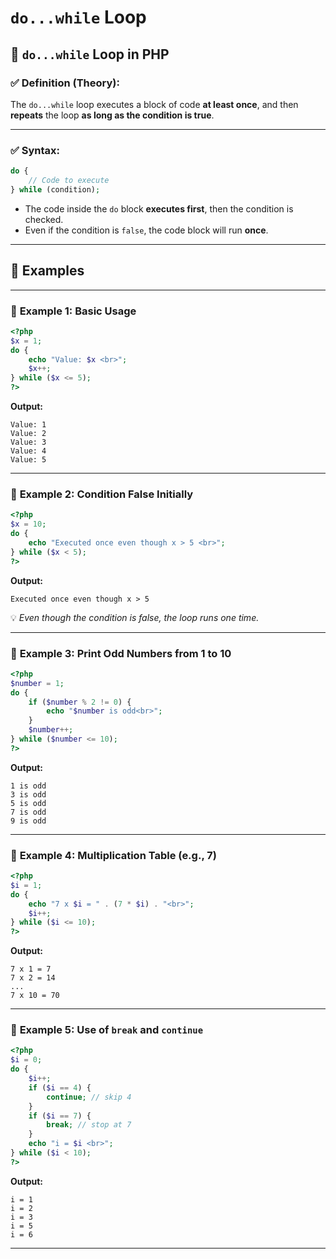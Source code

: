 # `do...while` Loop

## 🔁 `do...while` Loop in PHP

### ✅ **Definition (Theory):**

The `do...while` loop executes a block of code **at least once**, and then **repeats** the loop **as long as the condition is true**.

---

### ✅ **Syntax:**

```php
do {
    // Code to execute
} while (condition);

```

- The code inside the `do` block **executes first**, then the condition is checked.
- Even if the condition is `false`, the code block will run **once**.

---

## 📘 **Examples**

---

### 🔹 **Example 1: Basic Usage**

```php
<?php
$x = 1;
do {
    echo "Value: $x <br>";
    $x++;
} while ($x <= 5);
?>

```

**Output:**

```
Value: 1
Value: 2
Value: 3
Value: 4
Value: 5

```

---

### 🔹 **Example 2: Condition False Initially**

```php
<?php
$x = 10;
do {
    echo "Executed once even though x > 5 <br>";
} while ($x < 5);
?>

```

**Output:**

```
Executed once even though x > 5

```

💡 *Even though the condition is false, the loop runs one time.*

---

### 🔹 **Example 3: Print Odd Numbers from 1 to 10**

```php
<?php
$number = 1;
do {
    if ($number % 2 != 0) {
        echo "$number is odd<br>";
    }
    $number++;
} while ($number <= 10);
?>

```

**Output:**

```
1 is odd
3 is odd
5 is odd
7 is odd
9 is odd

```

---

### 🔹 **Example 4: Multiplication Table (e.g., 7)**

```php
<?php
$i = 1;
do {
    echo "7 x $i = " . (7 * $i) . "<br>";
    $i++;
} while ($i <= 10);
?>

```

**Output:**

```
7 x 1 = 7
7 x 2 = 14
...
7 x 10 = 70

```

---

### 🔹 **Example 5: Use of `break` and `continue`**

```php
<?php
$i = 0;
do {
    $i++;
    if ($i == 4) {
        continue; // skip 4
    }
    if ($i == 7) {
        break; // stop at 7
    }
    echo "i = $i <br>";
} while ($i < 10);
?>

```

**Output:**

```
i = 1
i = 2
i = 3
i = 5
i = 6

```

---
